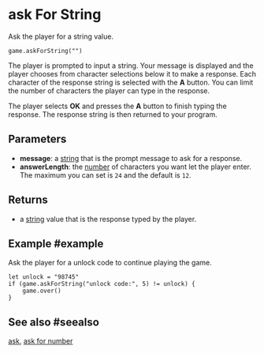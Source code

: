 # ask For String

Ask the player for a string value.

```sig
game.askForString("")
```

The player is prompted to input a string. Your message is displayed and the player chooses from character selections below it to make a response. Each character of the response string is selected with the **A** button. You can limit the number of characters the player can type in the response.

The player selects **OK** and presses the **A** button to finish typing the response. The response string is then returned to your program.

## Parameters

* **message**: a [string](/types/string) that is the prompt message to ask for a response.
* **answerLength**: the [number](/types/number) of characters you want let the player enter. The maximum you can set is `24` and the default is `12`.

## Returns

* a [string](/types/string) value that is the response typed by the player.

## Example #example

Ask the player for a unlock code to continue playing the game.

```blocks
let unlock = "98745"
if (game.askForString("unlock code:", 5) != unlock) {
    game.over()
}
```

## See also #seealso

[ask](/reference/game/ask),
[ask for number](/reference/game/ask-for-number)